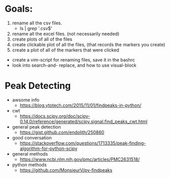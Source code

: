 


# Goals: #
1. rename all the csv   files.
    - ls | grep '\.csv$' 
2. rename all the excel files. (not necessarily needed)
3. create plots of all of the files
4. create clickable plot of all the files, 
    (that records the markers you create)
5. create a plot of all of the markers that were clicked

- create a vim-script for renaming files, save it in the bashrc 
- look into search-and- replace, and how to use visual-block


# Peak Detecting #
- awsome info
    - https://blog.ytotech.com/2015/11/01/findpeaks-in-python/  
- cwt 
    - https://docs.scipy.org/doc/scipy-0.14.0/reference/generated/scipy.signal.find_peaks_cwt.html
- general peak detection
    - https://gist.github.com/endolith/250860
- good conversation
    - https://stackoverflow.com/questions/1713335/peak-finding-algorithm-for-python-scipy
- general methods
    - https://www.ncbi.nlm.nih.gov/pmc/articles/PMC2631518/
- python methods
    - https://github.com/MonsieurV/py-findpeaks



